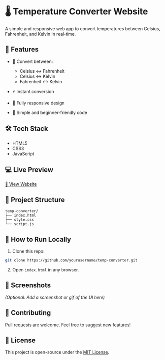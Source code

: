# 🌡️ Temperature Converter Website

A simple and responsive web app to convert temperatures between Celsius, Fahrenheit, and Kelvin in real-time.

## 🔧 Features

* 🔁 Convert between:

  * Celsius ↔ Fahrenheit
  * Celsius ↔ Kelvin
  * Fahrenheit ↔ Kelvin
* ⚡ Instant conversion
* 📱 Fully responsive design
* 🧠 Simple and beginner-friendly code

## 🛠️ Tech Stack

* HTML5
* CSS3
* JavaScript

## 💻 Live Preview

[🔗 View Website](#) <!-- Add your deployed site link here -->

## 📁 Project Structure

```
temp-converter/
├── index.html
├── style.css
└── script.js
```

## 🚀 How to Run Locally

1. Clone this repo:

```bash
git clone https://github.com/yourusername/temp-converter.git
```

2. Open `index.html` in any browser.

## 📸 Screenshots

*(Optional: Add a screenshot or gif of the UI here)*

## 🙌 Contributing

Pull requests are welcome. Feel free to suggest new features!

## 📜 License

This project is open-source under the [MIT License](LICENSE).
